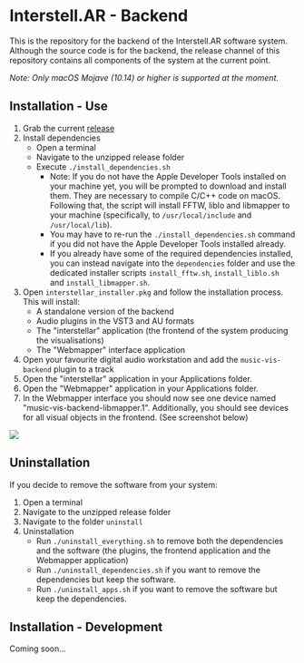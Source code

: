 # Interstell.AR - Backend
This is the repository for the backend of the Interstell.AR software system. Although the source code
is for the backend, the release channel of this repository contains all components of the system at the current point.

*Note: Only macOS Mojave (10.14) or higher is supported at the moment.*

## Installation - Use
1. Grab the current [release](https://github.com/maxgraf96/music-vis-backend/releases)
2. Install dependencies
    - Open a terminal
    - Navigate to the unzipped release folder
    - Execute `./install_dependencies.sh`
        - Note: If you do not have the Apple Developer Tools installed on your machine yet, you will be prompted to download and install them. 
        They are necessary to compile C/C++ code on macOS. Following that, the script will install FFTW, liblo and libmapper to your machine (specifically, to `/usr/local/include` and `/usr/local/lib`).
        - You may have to re-run the `./install_dependencies.sh` command if you did not have the Apple Developer Tools installed already.
        - If you already have some of the required dependencies installed, 
        you can instead navigate into the `dependencies` folder and use the dedicated installer scripts `install_fftw.sh`, `install_liblo.sh` and `install_libmapper.sh`.
3. Open `interstellar_installer.pkg` and follow the installation process. 
This will install:
    - A standalone version of the backend
    - Audio plugins in the VST3 and AU formats
    - The "interstellar" application (the frontend of the system producing the visualisations)
    - The "Webmapper" interface application
4. Open your favourite digital audio workstation and add the `music-vis-backend` plugin to a track
5. Open the "interstellar" application in your Applications folder.
6. Open the "Webmapper" application in your Applications folder.
7. In the Webmapper interface you should now see one device named "music-vis-backend-libmapper.1". 
Additionally, you should see devices for all visual objects in the frontend. (See screenshot below)

![](https://i.imgur.com/w6lkJiE.png)

## Uninstallation
If you decide to remove the software from your system:
1. Open a terminal
2. Navigate to the unzipped release folder
3. Navigate to the folder `uninstall`
4. Uninstallation
    - Run `./uninstall_everything.sh` to remove both the dependencies and the software (the plugins, the frontend application and the Webmapper application)
    - Run `./uninstall_dependencies.sh` if you want to remove the dependencies but keep the software.
    - Run `./uninstall_apps.sh` if you want to remove the software but keep the dependencies.

## Installation - Development
Coming soon...
